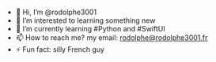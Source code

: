 - 👋 Hi, I’m @rodolphe3001
- 👀 I’m interested to learning something new
- 🌱 I’m currently learning #Python and #SwiftUI
- 📫 How to reach me? my email: rodolphe@rodolphe3001.fr 
- ⚡ Fun fact: silly French guy

<!---
rodolphe3001/rodolphe3001 is a ✨ special ✨ repository because its `README.md` (this file) appears on your GitHub profile.
You can click the Preview link to take a look at your changes.
--->
